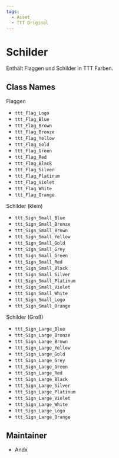 ```yaml
---
tags:
  - Asset
  - TTT Original
---
```


# Schilder

Enthält Flaggen und Schilder in TTT Farben.

## Class Names

Flaggen

- `ttt_Flag_Logo`
- `ttt_Flag_Blue`
- `ttt_Flag_Brown`
- `ttt_Flag_Bronze`
- `ttt_Flag_Yellow`
- `ttt_Flag_Gold`
- `ttt_Flag_Green`
- `ttt_Flag_Red`
- `ttt_Flag_Black`
- `ttt_Flag_Silver`
- `ttt_Flag_Platinum`
- `ttt_Flag_Violet`
- `ttt_Flag_White`
- `ttt_Flag_Orange`

Schilder (klein)

- `ttt_Sign_Small_Blue`
- `ttt_Sign_Small_Bronze`
- `ttt_Sign_Small_Brown`
- `ttt_Sign_Small_Yellow`
- `ttt_Sign_Small_Gold`
- `ttt_Sign_Small_Grey`
- `ttt_Sign_Small_Green`
- `ttt_Sign_Small_Red`
- `ttt_Sign_Small_Black`
- `ttt_Sign_Small_Silver`
- `ttt_Sign_Small_Platinum`
- `ttt_Sign_Small_Violet`
- `ttt_Sign_Small_White`
- `ttt_Sign_Small_Logo`
- `ttt_Sign_Small_Orange`

Schilder (Groß)

- `ttt_Sign_Large_Blue`
- `ttt_Sign_Large_Bronze`
- `ttt_Sign_Large_Brown`
- `ttt_Sign_Large_Yellow`
- `ttt_Sign_Large_Gold`
- `ttt_Sign_Large_Grey`
- `ttt_Sign_Large_Green`
- `ttt_Sign_Large_Red`
- `ttt_Sign_Large_Black`
- `ttt_Sign_Large_Silver`
- `ttt_Sign_Large_Platinum`
- `ttt_Sign_Large_Violet`
- `ttt_Sign_Large_White`
- `ttt_Sign_Large_Logo`
- `ttt_Sign_Large_Orange`

## Maintainer

- Andx
